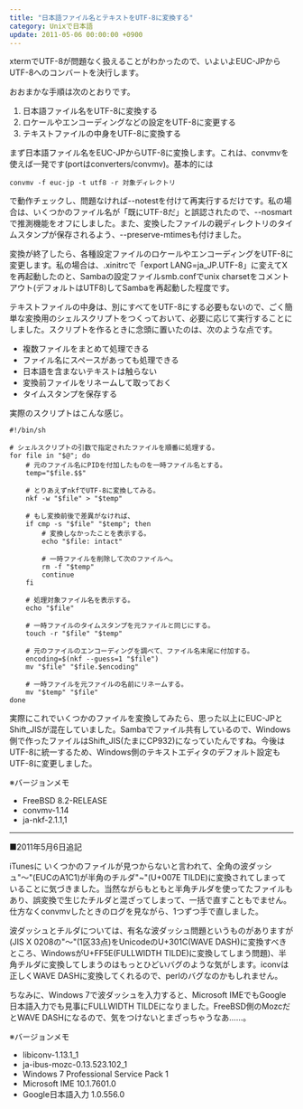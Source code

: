 ```yaml
---
title: "日本語ファイル名とテキストをUTF-8に変換する"
category: Unixで日本語
update: 2011-05-06 00:00:00 +0900
---
```


xtermでUTF-8が問題なく扱えることがわかったので、いよいよEUC-JPからUTF-8へのコンバートを決行します。

おおまかな手順は次のとおりです。

1. 日本語ファイル名をUTF-8に変換する
1. ロケールやエンコーディングなどの設定をUTF-8に変更する
1. テキストファイルの中身をUTF-8に変換する

まず日本語ファイル名をEUC-JPからUTF-8に変換します。これは、convmvを使えば一発です(portはconverters/convmv)。基本的には

```shell
convmv -f euc-jp -t utf8 -r 対象ディレクトリ
```

で動作チェックし、問題なければ--notestを付けて再実行するだけです。私の場合は、いくつかのファイル名が「既にUTF-8だ」と誤認されたので、--nosmartで推測機能をオフにしました。また、変換したファイルの親ディレクトリのタイムスタンプが保存されるよう、--preserve-mtimesも付けました。

変換が終了したら、各種設定ファイルのロケールやエンコーディングをUTF-8に変更します。私の場合は、.xinitrcで「export LANG=ja_JP.UTF-8」に変えてXを再起動したのと、Sambaの設定ファイルsmb.confでunix charsetをコメントアウト(デフォルトはUTF8)してSambaを再起動した程度です。

テキストファイルの中身は、別にすべてをUTF-8にする必要もないので、ごく簡単な変換用のシェルスクリプトをつくっておいて、必要に応じて実行することにしました。スクリプトを作るときに念頭に置いたのは、次のような点です。

- 複数ファイルをまとめて処理できる
- ファイル名にスペースがあっても処理できる
- 日本語を含まないテキストは触らない
- 変換前ファイルをリネームして取っておく
- タイムスタンプを保存する

実際のスクリプトはこんな感じ。

```shell
#!/bin/sh

# シェルスクリプトの引数で指定されたファイルを順番に処理する。
for file in "$@"; do
    # 元のファイル名にPIDを付加したものを一時ファイル名とする。
    temp="$file.$$"

    # とりあえずnkfでUTF-8に変換してみる。
    nkf -w "$file" > "$temp"

    # もし変換前後で差異がなければ、
    if cmp -s "$file" "$temp"; then
        # 変換しなかったことを表示する。
        echo "$file: intact"

        # 一時ファイルを削除して次のファイルへ。
        rm -f "$temp"
        continue
    fi

    # 処理対象ファイル名を表示する。
    echo "$file"

    # 一時ファイルのタイムスタンプを元ファイルと同じにする。
    touch -r "$file" "$temp"

    # 元のファイルのエンコーディングを調べて、ファイル名末尾に付加する。
    encoding=$(nkf --guess=1 "$file")
    mv "$file" "$file.$encoding"

    # 一時ファイルを元ファイルの名前にリネームする。
    mv "$temp" "$file"
done
```

実際にこれでいくつかのファイルを変換してみたら、思った以上にEUC-JPとShift_JISが混在していました。Sambaでファイル共有しているので、Windows側で作ったファイルはShift_JIS(たまにCP932)になっていたんですね。今後はUTF-8に統一するため、Windows側のテキストエディタのデフォルト設定もUTF-8に変更しました。

※バージョンメモ

- FreeBSD 8.2-RELEASE
- convmv-1.14
- ja-nkf-2.1.1,1

---
■2011年5月6日追記

iTunesに いくつかのファイルが見つからないと言われて、全角の波ダッシュ"～"(EUCのA1C1)が半角のチルダ"~"(U+007E TILDE)に変換されてしまっていることに気づきました。当然ながらもともと半角チルダを使ってたファイルもあり、誤変換で生じたチルダと混ざってしまって、一括で直すこともでません。仕方なくconvmvしたときのログを見ながら、1つずつ手で直しました。

波ダッシュとチルダについては、有名な波ダッシュ問題というものがありますが(JIS X 0208の"～"(1区33点)をUnicodeのU+301C(WAVE DASH)に変換すべきところ、WindowsがU+FF5E(FULLWIDTH TILDE)に変換してしまう問題)、半角チルダに変換してしまうのはもっとひどいバグのような気がします。iconvは正しくWAVE DASHに変換してくれるので、perlのバグなのかもしれません。

ちなみに、Windows 7で波ダッシュを入力すると、Microsoft IMEでもGoogle日本語入力でも見事にFULLWIDTH TILDEになりました。FreeBSD側のMozcだとWAVE DASHになるので、気をつけないとまざっちゃうなあ……。

※バージョンメモ

- libiconv-1.13.1_1
- ja-ibus-mozc-0.13.523.102_1
- Windows 7 Professional Service Pack 1
- Microsoft IME 10.1.7601.0
- Google日本語入力 1.0.556.0

